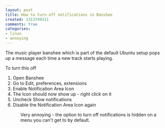 ```yaml
---
layout: post
title: How to turn off notifications in Banshee
created: 1313749311
comments: true
categories:
- linux
- annoying
---
```

The music player banshee which is part of the default Ubuntu setup pops up a message each time a new track starts playing.

To turn this off

<ol>
<li>Open Banshee</li>
<li>Go to Edit, preferences, extensions</li>
<li>Enable Notification Area Icon</li>
<li>The Icon should now show up - right click on it</li>
<li>Uncheck Show notifications</li>
<li>Disable the Notification Area Icon again</li>
<ol>

Very annoying - the option to turn off notifications is hidden on a menu you can't get to by default.
